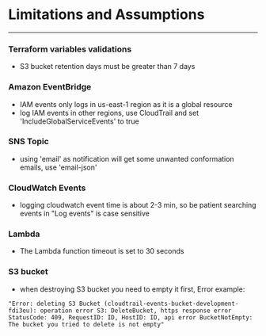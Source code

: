 # Limitations and Assumptions

---

### Terraform variables validations

- S3 bucket retention days must be greater than 7 days

### Amazon EventBridge

- IAM events only logs in us-east-1 region as it is a global resource
- log IAM events in other regions, use CloudTrail and set 'IncludeGlobalServiceEvents' to true

### SNS Topic

- using 'email' as notification will get some unwanted conformation emails, use 'email-json'

### CloudWatch Events

- logging cloudwatch event time is about 2-3 min, so be patient
  searching events in "Log events" is case sensitive

### Lambda

- The Lambda function timeout is set to 30 seconds

### S3 bucket

- when destroying S3 bucket you need to empty it first, Error example:

```
"Error: deleting S3 Bucket (cloudtrail-events-bucket-development-fdi3eu): operation error S3: DeleteBucket, https response error StatusCode: 409, RequestID: ID, HostID: ID, api error BucketNotEmpty: The bucket you tried to delete is not empty"
```
